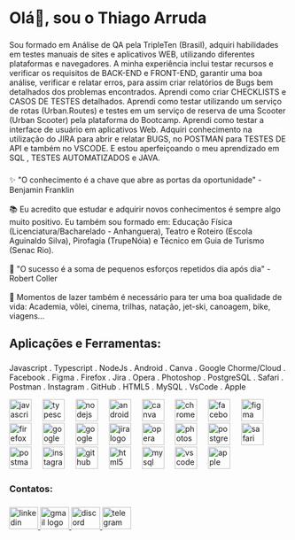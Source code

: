 <h1 align="left">Olá👋, sou o Thiago Arruda</h1>

###

<p align="left">Sou formado em Análise de QA pela TripleTen (Brasil), adquiri habilidades em testes manuais de sites e aplicativos WEB, utilizando diferentes plataformas e navegadores. A minha experiência inclui testar recursos e verificar os requisitos de BACK-END e FRONT-END, garantir uma boa análise, verificar e relatar erros, para assim criar relatórios de Bugs bem detalhados dos problemas encontrados. Aprendi como criar CHECKLISTS e CASOS DE TESTES detalhados. Aprendi como testar utilizando um serviço de rotas (Urban.Routes) e testes em um serviço de reserva de uma Scooter (Urban Scooter) pela plataforma do Bootcamp. Aprendi como testar a interface de usuário em aplicativos Web. Adquiri conhecimento na utilização do JIRA para abrir e relatar BUGS, no POSTMAN para TESTES DE API e também no VSCODE. E estou aperfeiçoando o meu aprendizado em SQL , TESTES AUTOMATIZADOS e JAVA.</p>

###

<p align="left">✨ "O conhecimento é a chave que abre as portas da oportunidade" - Benjamin Franklin<br><br>📚 Eu acredito que estudar e adquirir novos conhecimentos é sempre algo muito positivo. Eu também sou formado em: Educação Física (Licenciatura/Bacharelado - Anhanguera), Teatro e Roteiro (Escola Aguinaldo Silva), Pirofagia (TrupeNóia) e Técnico em Guia de Turismo (Senac Rio).<br><br>🎯 "O sucesso é a soma de pequenos esforços repetidos dia após dia" - Robert Coller<br><br>🎲 Momentos de lazer também é necessário para ter uma boa qualidade de vida: Academia, vôlei, cinema, trilhas, natação, jet-ski, canoagem, bike, viagens...</p>

###

<h2 align="left">Aplicações e Ferramentas:</h2>

###

<p align="left">Javascript . Typescript . NodeJs . Android . Canva . Google Chorme/Cloud . Facebook . Figma . Firefox . Jira . Opera . Photoshop . PostgreSQL . Safari . Postman . Instagram . GitHub . HTML5 . MySQL . VsCode . Apple

<div align="left">
  <img src="https://cdn.jsdelivr.net/gh/devicons/devicon/icons/javascript/javascript-original.svg" height="40" alt="javascript logo"  />
  <img width="12" />
  <img src="https://cdn.jsdelivr.net/gh/devicons/devicon/icons/typescript/typescript-original.svg" height="40" alt="typescript logo"  />
  <img width="12" />
  <img src="https://cdn.jsdelivr.net/gh/devicons/devicon/icons/nodejs/nodejs-plain-wordmark.svg" height="40" alt="nodejs logo"  />
  <img width="12" />
  <img src="https://cdn.jsdelivr.net/gh/devicons/devicon/icons/android/android-original.svg" height="40" alt="android logo"  />
  <img width="12" />
  <img src="https://cdn.jsdelivr.net/gh/devicons/devicon/icons/canva/canva-original.svg" height="40" alt="canva logo"  />
  <img width="12" />
  <img src="https://cdn.jsdelivr.net/gh/devicons/devicon/icons/chrome/chrome-original.svg" height="40" alt="chrome logo"  />
  <img width="12" />
  <img src="https://cdn.jsdelivr.net/gh/devicons/devicon/icons/facebook/facebook-original.svg" height="40" alt="facebook logo"  />
  <img width="12" />
  <img src="https://cdn.jsdelivr.net/gh/devicons/devicon/icons/figma/figma-original.svg" height="40" alt="figma logo"  />
  <img width="12" />
  <img src="https://cdn.jsdelivr.net/gh/devicons/devicon/icons/firefox/firefox-original.svg" height="40" alt="firefox logo"  />
  <img width="12" />
  <img src="https://cdn.jsdelivr.net/gh/devicons/devicon/icons/google/google-original.svg" height="40" alt="google logo"  />
  <img width="12" />
  <img src="https://cdn.jsdelivr.net/gh/devicons/devicon/icons/googlecloud/googlecloud-plain-wordmark.svg" height="40" alt="googlecloud logo"  />
  <img width="12" />
  <img src="https://cdn.jsdelivr.net/gh/devicons/devicon/icons/jira/jira-original-wordmark.svg" height="40" alt="jira logo"  />
  <img width="12" />
  <img src="https://cdn.jsdelivr.net/gh/devicons/devicon/icons/opera/opera-original.svg" height="40" alt="opera logo"  />
  <img width="12" />
  <img src="https://cdn.jsdelivr.net/gh/devicons/devicon/icons/photoshop/photoshop-plain.svg" height="40" alt="photoshop logo"  />
  <img width="12" />
  <img src="https://cdn.jsdelivr.net/gh/devicons/devicon/icons/postgresql/postgresql-original.svg" height="40" alt="postgresql logo"  />
  <img width="12" />
  <img src="https://cdn.jsdelivr.net/gh/devicons/devicon/icons/safari/safari-original.svg" height="40" alt="safari logo"  />
  <img width="12" />
  <img src="https://skillicons.dev/icons?i=postman" height="40" alt="postman logo"  />
  <img width="12" />
  <img src="https://skillicons.dev/icons?i=instagram" height="40" alt="instagram logo"  />
  <img width="12" />
  <img src="https://skillicons.dev/icons?i=github" height="40" alt="github logo"  />
  <img width="12" />
  <img src="https://skillicons.dev/icons?i=html" height="40" alt="html5 logo"  />
  <img width="12" />
  <img src="https://skillicons.dev/icons?i=mysql" height="40" alt="mysql logo"  />
  <img width="12" />
  <img src="https://skillicons.dev/icons?i=vscode" height="40" alt="vscode logo"  />
  <img width="12" />
  <img src="https://cdn.jsdelivr.net/gh/devicons/devicon/icons/apple/apple-original.svg" height="40" alt="apple logo"  />
</div>

###

<h3 align="left">Contatos:</h3>

###

<div align="left">
  <a href="https://www.linkedin.com/in/thiago-arruda-br33/" target="_blank">
    <img src="https://raw.githubusercontent.com/maurodesouza/profile-readme-generator/master/src/assets/icons/social/linkedin/default.svg" width="52" height="40" alt="linkedin logo"  />
  </a>
  <a href="thiagoarruda15@gmail.com" target="_blank">
    <img src="https://raw.githubusercontent.com/maurodesouza/profile-readme-generator/master/src/assets/icons/social/gmail/default.svg" width="52" height="40" alt="gmail logo"  />
  </a>
  <a href="thiagoarrudapudim" target="_blank">
    <img src="https://raw.githubusercontent.com/maurodesouza/profile-readme-generator/master/src/assets/icons/social/discord/default.svg" width="52" height="40" alt="discord logo"  />
  </a>
  <a href="@ThPudim" target="_blank">
    <img src="https://raw.githubusercontent.com/maurodesouza/profile-readme-generator/master/src/assets/icons/social/telegram/default.svg" width="52" height="40" alt="telegram logo"  />
  </a>
</div>

###

<div align="left">
</div>

###
